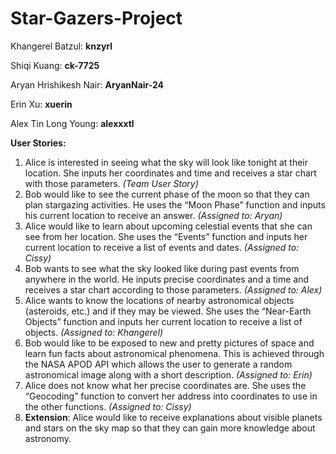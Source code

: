 # Star-Gazers-Project
Khangerel Batzul: **knzyrl**

Shiqi Kuang: **ck-7725**

Aryan Hrishikesh Nair: **AryanNair-24**

Erin Xu: **xuerin**

Alex Tin Long Young: **alexxxtl**

**User Stories:**

1. Alice is interested in seeing what the sky will look like tonight at their location. She inputs her coordinates and time and receives a star chart with those parameters. _(Team User Story)_
2. Bob would like to see the current phase of the moon so that they can plan stargazing activities. He uses the “Moon Phase” function and inputs his current location to receive an answer. _(Assigned to: Aryan)_
3. Alice would like to learn about upcoming celestial events that she can see from her location. She uses the “Events” function and inputs her current location to receive a list of events and dates. _(Assigned to: Cissy)_
4. Bob wants to see what the sky looked like during past events from anywhere in the world. He inputs precise coordinates and a time and receives a star chart according to those parameters. _(Assigned to: Alex)_
5. Alice wants to know the locations of nearby astronomical objects (asteroids, etc.) and if they may be viewed. She uses the “Near-Earth Objects” function and inputs her current location to receive a list of objects. _(Assigned to: Khangerel)_
6. Bob would like to be exposed to new and pretty pictures of space and learn fun facts about astronomical phenomena. This is achieved through the NASA APOD API which allows the user to generate a random astronomical image along with a short description. _(Assigned to: Erin)_
7. Alice does not know what her precise coordinates are. She uses the “Geocoding” function to convert her address into coordinates to use in the other functions. _(Assigned to: Cissy)_
8. **Extension**: Alice would like to receive explanations about visible planets and stars on the sky map so that they can gain more knowledge about astronomy.
